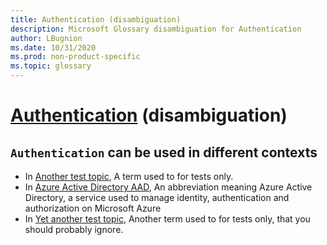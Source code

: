 ```yaml
---
title: Authentication (disambiguation)
description: Microsoft Glossary disambiguation for Authentication
author: LBugnion
ms.date: 10/31/2020
ms.prod: non-product-specific
ms.topic: glossary
---
```


# [Authentication](/glossary/topic/authentication/disambiguation) (disambiguation)

## `Authentication` can be used in different contexts

- In [Another test topic](/glossary/topic/test/authentication), A term used to for tests only.
- In [Azure Active Directory AAD](/glossary/topic/aad/authentication), An abbreviation meaning Azure Active Directory, a service used to manage identity, authentication and authorization on Microsoft Azure
- In [Yet another test topic](/glossary/topic/another-test/authentication), Another term used to for tests only, that you should probably ignore.

